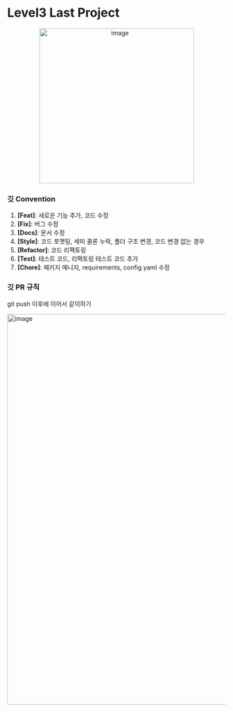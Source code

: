 # Level3 Last Project

<p style="text-align: center;">
    <img width="357" alt="image" src="https://user-images.githubusercontent.com/57648890/211701382-0014bb80-2371-4fae-b101-0e71a3462c67.png">
</p>

### 깃 Convention

1. **[Feat]**: 새로운 기능 추가, 코드 수정
2. **[Fix]**: 버그 수정
3. **[Docs]**: 문서 수정
4. **[Style]**: 코드 포맷팅, 세미 콜론 누락, 폴더 구조 변경, 코드 변경 없는 경우
5. **[Refactor]**: 코드 리팩토링
6. **[Test]**: 테스트 코드, 리팩토링 테스트 코드 추가
7. **[Chore]**: 패키지 매니지, requirements, config.yaml 수정

### 깃 PR 규칙

git push 이후에 이어서 같이하기

<img width="900" alt="image" src="https://user-images.githubusercontent.com/57648890/211700244-f321290e-0085-4b00-8b1e-75d14a0be387.png">

